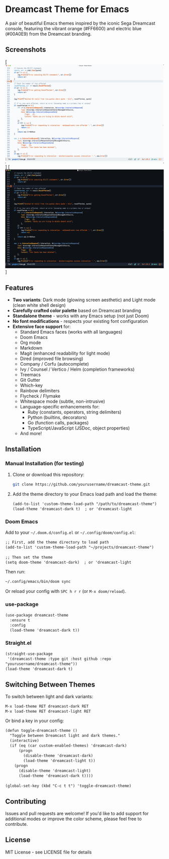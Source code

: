 # Dreamcast Theme for Emacs

A pair of beautiful Emacs themes inspired by the iconic Sega Dreamcast console, featuring the vibrant orange (#FF6600) and electric blue (#00A0E9) from the Dreamcast branding.

## Screenshots

[![Light Mode](light.png)]
[![Dark Mode](dark.png)]

## Features

- **Two variants**: Dark mode (glowing screen aesthetic) and Light mode (clean white shell design)
- **Carefully crafted color palette** based on Dreamcast branding
- **Standalone theme** - works with any Emacs setup (not just Doom)
- **No font modifications** - respects your existing font configuration
- **Extensive face support** for:
  - Standard Emacs faces (works with all languages)
  - Doom Emacs
  - Org mode
  - Markdown
  - Magit (enhanced readability for light mode)
  - Dired (improved file browsing)
  - Company / Corfu (autocomplete)
  - Ivy / Counsel / Vertico / Helm (completion frameworks)
  - Treemacs
  - Git Gutter
  - Which-key
  - Rainbow delimiters
  - Flycheck / Flymake
  - Whitespace mode (subtle, non-intrusive)
  - Language-specific enhancements for:
    - Ruby (constants, operators, string delimiters)
    - Python (builtins, decorators)
    - Go (function calls, packages)
    - TypeScript/JavaScript (JSDoc, object properties)
  - And more!

## Installation

### Manual Installation (for testing)

1. Clone or download this repository:
   ```bash
   git clone https://github.com/yourusername/dreamcast-theme.git
   ```

2. Add the theme directory to your Emacs load path and load the theme:
   ```elisp
   (add-to-list 'custom-theme-load-path "/path/to/dreamcast-theme")
   (load-theme 'dreamcast-dark t)  ; or 'dreamcast-light
   ```

### Doom Emacs

Add to your `~/.doom.d/config.el` or `~/.config/doom/config.el`:

```elisp
;; First, add the theme directory to load path
(add-to-list 'custom-theme-load-path "~/projects/dreamcast-theme")

;; Then set the theme
(setq doom-theme 'dreamcast-dark)  ; or 'dreamcast-light
```

Then run:
```bash
~/.config/emacs/bin/doom sync
```

Or reload your config with `SPC h r r` (or `M-x doom/reload`).

### use-package

```elisp
(use-package dreamcast-theme
  :ensure t
  :config
  (load-theme 'dreamcast-dark t))
```

### Straight.el

```elisp
(straight-use-package
 '(dreamcast-theme :type git :host github :repo "yourusername/dreamcast-theme"))
(load-theme 'dreamcast-dark t)
```

## Switching Between Themes

To switch between light and dark variants:

```elisp
M-x load-theme RET dreamcast-dark RET
M-x load-theme RET dreamcast-light RET
```

Or bind a key in your config:

```elisp
(defun toggle-dreamcast-theme ()
  "Toggle between Dreamcast light and dark themes."
  (interactive)
  (if (eq (car custom-enabled-themes) 'dreamcast-dark)
      (progn
        (disable-theme 'dreamcast-dark)
        (load-theme 'dreamcast-light t))
    (progn
      (disable-theme 'dreamcast-light)
      (load-theme 'dreamcast-dark t))))

(global-set-key (kbd "C-c t t") 'toggle-dreamcast-theme)
```

## Contributing

Issues and pull requests are welcome! If you'd like to add support for additional modes or improve the color scheme, please feel free to contribute.

## License

MIT License - see LICENSE file for details
